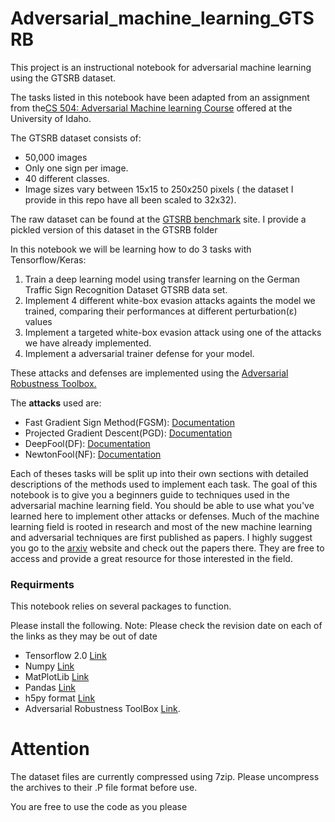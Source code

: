 # Adversarial_machine_learning_GTSRB

This project is an instructional notebook for adversarial machine learning using the GTSRB dataset.

The tasks listed in this notebook have been adapted from an assignment from the[CS 504: Adversarial Machine learning Course][course] offered at the University of Idaho.

The GTSRB dataset consists of:
- 50,000 images
- Only one sign per image.
- 40 different classes. 
- Image sizes vary between 15x15 to 250x250 pixels ( the dataset I provide in this repo have all been scaled to 32x32).

The raw dataset can be found at the [GTSRB benchmark][gtsrb] site. I provide a pickled version of this dataset in the GTSRB folder


In this notebook we will be learning how to do 3 tasks with Tensorflow/Keras:
1. Train a deep learning model using transfer learning on the German Traffic Sign Recognition Dataset GTSRB data set.
2. Implement 4 different white-box evasion attacks againts the model we trained, comparing their performances at different perturbation(ε) values
3. Implement a targeted white-box evasion attack using one of the attacks we have already implemented.
4. Implement a adversarial trainer defense for your model.

These attacks and defenses are implemented using the [Adversarial Robustness Toolbox.][ART]

The **attacks** used are:
- Fast Gradient Sign Method(FGSM): [Documentation][FGSM]
- Projected Gradient Descent(PGD): [Documentation][PGD]
- DeepFool(DF):                    [Documentation][DFool]
- NewtonFool(NF):          [Documentation][NFool]





Each of theses tasks will be split up into their own sections with detailed descriptions of the methods used to implement each task. The goal of this notebook is to give you a beginners guide to techniques used in the adversarial machine learning field. You should be able to use what you've learned here to implement other attacks or defenses. Much of the machine learning field is rooted in research and most of the new machine learning and adversarial techniques are first published as papers. I highly suggest you go to the [arxiv][arxiv] website and check out the papers there. They are free to access and provide a great resource for those interested in the field.




### Requirments
This notebook relies on several packages to function.

Please install the following. Note: Please check the revision date on each of the links as they may be out of date

- Tensorflow 2.0 [Link][TFLOW]
- Numpy [Link][Numpy]
- MatPlotLib [Link][Plot]
- Pandas [Link][PANDA]
- h5py format [Link][h5]
- Adversarial Robustness ToolBox [Link][ART].

[//]: #
   [h5]:         <https://pypi.org/project/h5py/>
   [arxiv]: <https://arxiv.org/list/cs/recent>
   [TFLOW]: <https://www.tensorflow.org/install> 
   [Numpy]: <https://pypi.org/project/numpy/>
   [PANDA]: <https://pypi.org/project/pandas/>
   [Plot]: <https://pypi.org/project/matplotlib/>
   [ART]: <https://github.com/Trusted-AI/adversarial-robustness-toolbox>
   [gtsrb]: <https://benchmark.ini.rub.de/gtsrb_dataset.html> 
   [course]: <https://www.webpages.uidaho.edu/vakanski/CS_504.html>
   [FGSM]: <https://adversarial-robustness-toolbox.readthedocs.io/en/latest/modules/attacks/evasion.html#fast-gradient-method-fgm>
    
   [PGD]: <https://adversarial-robustness-toolbox.readthedocs.io/en/latest/modules/attacks/evasion.html#projected-gradient-descent-pgd>
  
   [DFool]: <https://adversarial-robustness-toolbox.readthedocs.io/en/latest/modules/attacks/evasion.html#deepfool>
   
   [NFool]: <https://adversarial-robustness-toolbox.readthedocs.io/en/latest/modules/attacks/evasion.html#newtonfool>


# Attention
The dataset files are currently compressed using 7zip. Please uncompress the archives to their .P file format before use.

You are free to use the code as you please
